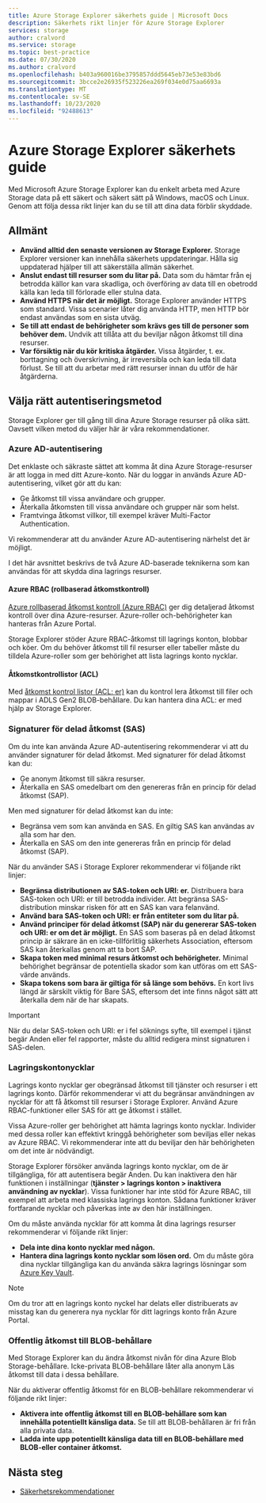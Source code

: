 ```yaml
---
title: Azure Storage Explorer säkerhets guide | Microsoft Docs
description: Säkerhets rikt linjer för Azure Storage Explorer
services: storage
author: cralvord
ms.service: storage
ms.topic: best-practice
ms.date: 07/30/2020
ms.author: cralvord
ms.openlocfilehash: b403a960016be3795857ddd5645eb73e53e83bd6
ms.sourcegitcommit: 3bcce2e26935f523226ea269f034e0d75aa6693a
ms.translationtype: MT
ms.contentlocale: sv-SE
ms.lasthandoff: 10/23/2020
ms.locfileid: "92488613"
---
```

# <a name="azure-storage-explorer-security-guide"></a>Azure Storage Explorer säkerhets guide

Med Microsoft Azure Storage Explorer kan du enkelt arbeta med Azure Storage data på ett säkert och säkert sätt på Windows, macOS och Linux. Genom att följa dessa rikt linjer kan du se till att dina data förblir skyddade.

## <a name="general"></a>Allmänt

- **Använd alltid den senaste versionen av Storage Explorer.** Storage Explorer versioner kan innehålla säkerhets uppdateringar. Hålla sig uppdaterad hjälper till att säkerställa allmän säkerhet.
- **Anslut endast till resurser som du litar på.** Data som du hämtar från ej betrodda källor kan vara skadliga, och överföring av data till en obetrodd källa kan leda till förlorade eller stulna data.
- **Använd HTTPS när det är möjligt.** Storage Explorer använder HTTPS som standard. Vissa scenarier låter dig använda HTTP, men HTTP bör endast användas som en sista utväg.
- **Se till att endast de behörigheter som krävs ges till de personer som behöver dem.** Undvik att tillåta att du beviljar någon åtkomst till dina resurser.
- **Var försiktig när du kör kritiska åtgärder.** Vissa åtgärder, t. ex. borttagning och överskrivning, är irreversibla och kan leda till data förlust. Se till att du arbetar med rätt resurser innan du utför de här åtgärderna.

## <a name="choosing-the-right-authentication-method"></a>Välja rätt autentiseringsmetod

Storage Explorer ger till gång till dina Azure Storage resurser på olika sätt. Oavsett vilken metod du väljer här är våra rekommendationer.

### <a name="azure-ad-authentication"></a>Azure AD-autentisering

Det enklaste och säkraste sättet att komma åt dina Azure Storage-resurser är att logga in med ditt Azure-konto. När du loggar in används Azure AD-autentisering, vilket gör att du kan:

- Ge åtkomst till vissa användare och grupper.
- Återkalla åtkomsten till vissa användare och grupper när som helst.
- Framtvinga åtkomst villkor, till exempel kräver Multi-Factor Authentication.

Vi rekommenderar att du använder Azure AD-autentisering närhelst det är möjligt.

I det här avsnittet beskrivs de två Azure AD-baserade teknikerna som kan användas för att skydda dina lagrings resurser.

#### <a name="azure-role-based-access-control-azure-rbac"></a>Azure RBAC (rollbaserad åtkomstkontroll)

[Azure rollbaserad åtkomst kontroll (Azure RBAC)](/azure/role-based-access-control/overview) ger dig detaljerad åtkomst kontroll över dina Azure-resurser. Azure-roller och-behörigheter kan hanteras från Azure Portal.

Storage Explorer stöder Azure RBAC-åtkomst till lagrings konton, blobbar och köer. Om du behöver åtkomst till fil resurser eller tabeller måste du tilldela Azure-roller som ger behörighet att lista lagrings konto nycklar.

#### <a name="access-control-lists-acls"></a>Åtkomstkontrollistor (ACL)

Med [åtkomst kontrol listor (ACL: er)](/azure/storage/blobs/data-lake-storage-access-control) kan du kontrol lera åtkomst till filer och mappar i ADLS Gen2 BLOB-behållare. Du kan hantera dina ACL: er med hjälp av Storage Explorer.

### <a name="shared-access-signatures-sas"></a>Signaturer för delad åtkomst (SAS)

Om du inte kan använda Azure AD-autentisering rekommenderar vi att du använder signaturer för delad åtkomst. Med signaturer för delad åtkomst kan du:

- Ge anonym åtkomst till säkra resurser.
- Återkalla en SAS omedelbart om den genereras från en princip för delad åtkomst (SAP).

Men med signaturer för delad åtkomst kan du inte:

- Begränsa vem som kan använda en SAS. En giltig SAS kan användas av alla som har den.
- Återkalla en SAS om den inte genereras från en princip för delad åtkomst (SAP).

När du använder SAS i Storage Explorer rekommenderar vi följande rikt linjer:

- **Begränsa distributionen av SAS-token och URI: er.** Distribuera bara SAS-token och URI: er till betrodda individer. Att begränsa SAS-distribution minskar risken för att en SAS kan vara felanvänd.
- **Använd bara SAS-token och URI: er från entiteter som du litar på.**
- **Använd principer för delad åtkomst (SAP) när du genererar SAS-token och URI: er om det är möjligt.** En SAS som baseras på en delad åtkomst princip är säkrare än en icke-tillförlitlig säkerhets Association, eftersom SAS kan återkallas genom att ta bort SAP.
- **Skapa token med minimal resurs åtkomst och behörigheter.** Minimal behörighet begränsar de potentiella skador som kan utföras om ett SAS-värde används.
- **Skapa tokens som bara är giltiga för så länge som behövs.** En kort livs längd är särskilt viktig för Bare SAS, eftersom det inte finns något sätt att återkalla dem när de har skapats.

> [!IMPORTANT]
> När du delar SAS-token och URI: er i fel söknings syfte, till exempel i tjänst begär Anden eller fel rapporter, måste du alltid redigera minst signaturen i SAS-delen.

### <a name="storage-account-keys"></a>Lagringskontonycklar

Lagrings konto nycklar ger obegränsad åtkomst till tjänster och resurser i ett lagrings konto. Därför rekommenderar vi att du begränsar användningen av nycklar för att få åtkomst till resurser i Storage Explorer. Använd Azure RBAC-funktioner eller SAS för att ge åtkomst i stället.

Vissa Azure-roller ger behörighet att hämta lagrings konto nycklar. Individer med dessa roller kan effektivt kringgå behörigheter som beviljas eller nekas av Azure RBAC. Vi rekommenderar inte att du beviljar den här behörigheten om det inte är nödvändigt.

Storage Explorer försöker använda lagrings konto nycklar, om de är tillgängliga, för att autentisera begär Anden. Du kan inaktivera den här funktionen i inställningar (**tjänster > lagrings konton > inaktivera användning av nycklar**). Vissa funktioner har inte stöd för Azure RBAC, till exempel att arbeta med klassiska lagrings konton. Sådana funktioner kräver fortfarande nycklar och påverkas inte av den här inställningen.

Om du måste använda nycklar för att komma åt dina lagrings resurser rekommenderar vi följande rikt linjer:

- **Dela inte dina konto nycklar med någon.**
- **Hantera dina lagrings konto nycklar som lösen ord.** Om du måste göra dina nycklar tillgängliga kan du använda säkra lagrings lösningar som [Azure Key Vault](https://azure.microsoft.com/services/key-vault/).

> [!NOTE]
> Om du tror att en lagrings konto nyckel har delats eller distribuerats av misstag kan du generera nya nycklar för ditt lagrings konto från Azure Portal.

### <a name="public-access-to-blob-containers"></a>Offentlig åtkomst till BLOB-behållare

Med Storage Explorer kan du ändra åtkomst nivån för dina Azure Blob Storage-behållare. Icke-privata BLOB-behållare låter alla anonym Läs åtkomst till data i dessa behållare.

När du aktiverar offentlig åtkomst för en BLOB-behållare rekommenderar vi följande rikt linjer:

- **Aktivera inte offentlig åtkomst till en BLOB-behållare som kan innehålla potentiellt känsliga data.** Se till att BLOB-behållaren är fri från alla privata data.
- **Ladda inte upp potentiellt känsliga data till en BLOB-behållare med BLOB-eller container åtkomst.** 

## <a name="next-steps"></a>Nästa steg

- [Säkerhetsrekommendationer](/azure/storage/blobs/security-recommendations)
